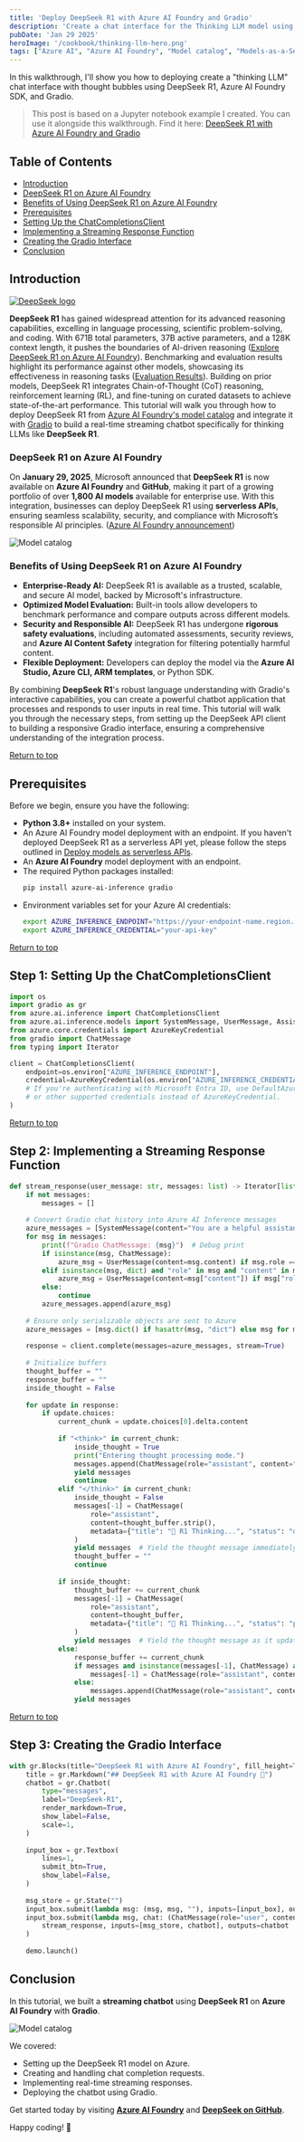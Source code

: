 ```yaml
---
title: 'Deploy DeepSeek R1 with Azure AI Foundry and Gradio'
description: 'Create a chat interface for the Thinking LLM model using Azure AI Foundry, DeepSeek, and Gradio.'
pubDate: 'Jan 29 2025'
heroImage: '/cookbook/thinking-llm-hero.png'
tags: ["Azure AI", "Azure AI Foundry", "Model catalog", "Models-as-a-Service", "MaaS", "Generative AI", "Gradio", "Advanced reasoning", "LLM"]
---
```


In this walkthrough, I'll show you how to deploying create a "thinking LLM" chat interface with thought bubbles using DeepSeek R1, Azure AI Foundry SDK, and Gradio.

> This post is based on a Jupyter notebook example I created. You can use it alongside this walkthrough. Find it here: [DeepSeek R1 with Azure AI Foundry and Gradio](https://github.com/nicholasdbrady/cookbook/blob/main/examples/deepseek/deepseek-r1-with-azure-ai-foundry-and-gradio.ipynb)

## Table of Contents
- [Introduction](#introduction)
- [DeepSeek R1 on Azure AI Foundry](#deepseek-r1-on-azure-ai-foundry)
- [Benefits of Using DeepSeek R1 on Azure AI Foundry](#benefits-of-using-deepseek-r1-on-azure-ai-foundry)
- [Prerequisites](#prerequisites)
- [Setting Up the ChatCompletionsClient](#step-1-setting-up-the-chatcompletionsclient)
- [Implementing a Streaming Response Function](#step-2-implementing-a-streaming-response-function)
- [Creating the Gradio Interface](#step-3-creating-the-gradio-interface)
- [Conclusion](#conclusion)

## Introduction

[![DeepSeek logo](https://raw.githubusercontent.com/deepseek-ai/DeepSeek-V2/refs/heads/main/figures/logo.svg)](https://github.com/deepseek-ai/DeepSeek-R1)

**DeepSeek R1** has gained widespread attention for its advanced reasoning capabilities, excelling in language processing, scientific problem-solving, and coding. With 671B total parameters, 37B active parameters, and a 128K context length, it pushes the boundaries of AI-driven reasoning ([Explore DeepSeek R1 on Azure AI Foundry](https://ai.azure.com/explore/models/DeepSeek-R1/version/1/registry/azureml-deepseek)). Benchmarking and evaluation results highlight its performance against other models, showcasing its effectiveness in reasoning tasks ([Evaluation Results](https://github.com/deepseek-ai/DeepSeek-R1/tree/main?tab=readme-ov-file#4-evaluation-results)). Building on prior models, DeepSeek R1 integrates Chain-of-Thought (CoT) reasoning, reinforcement learning (RL), and fine-tuning on curated datasets to achieve state-of-the-art performance. This tutorial will walk you through how to deploy DeepSeek R1 from [Azure AI Foundry's model catalog](https://ai.azure.com/explore/models/) and integrate it with [Gradio](https://www.gradio.app/) to build a real-time streaming chatbot specifically for thinking LLMs like **DeepSeek R1**.

### DeepSeek R1 on Azure AI Foundry

On **January 29, 2025**, Microsoft announced that **DeepSeek R1** is now available on **Azure AI Foundry** and **GitHub**, making it part of a growing portfolio of over **1,800 AI models** available for enterprise use. With this integration, businesses can deploy DeepSeek R1 using **serverless APIs**, ensuring seamless scalability, security, and compliance with Microsoft’s responsible AI principles. ([Azure AI Foundry announcement](https://azure.microsoft.com/en-us/blog/deepseek-r1-on-azure-ai-foundry))

<!-- Local image stored at public/assets/stars.png -->
![Model catalog](https://github.com/nicholasdbrady/cookbook/blob/main/src/assets/deepseek-azure-foundry.gif?raw=true)

### Benefits of Using DeepSeek R1 on Azure AI Foundry

- **Enterprise-Ready AI:** DeepSeek R1 is available as a trusted, scalable, and secure AI model, backed by Microsoft's infrastructure.
- **Optimized Model Evaluation:** Built-in tools allow developers to benchmark performance and compare outputs across different models.
- **Security and Responsible AI:** DeepSeek R1 has undergone **rigorous safety evaluations**, including automated assessments, security reviews, and **Azure AI Content Safety** integration for filtering potentially harmful content.
- **Flexible Deployment:** Developers can deploy the model via the **Azure AI Studio, Azure CLI, ARM templates**, or Python SDK.

By combining **DeepSeek R1**'s robust language understanding with Gradio's interactive capabilities, you can create a powerful chatbot application that processes and responds to user inputs in real time. This tutorial will walk you through the necessary steps, from setting up the DeepSeek API client to building a responsive Gradio interface, ensuring a comprehensive understanding of the integration process.

[Return to top](#top)

## Prerequisites

Before we begin, ensure you have the following:

- **Python 3.8+** installed on your system.
- An Azure AI Foundry model deployment with an endpoint. If you haven't deployed DeepSeek R1 as a serverless API yet, please follow the steps outlined in [Deploy models as serverless APIs](https://learn.microsoft.com/en-us/azure/ai-studio/how-to/deploy-models-serverless).
- An **Azure AI Foundry** model deployment with an endpoint.
- The required Python packages installed:
  ```sh
  pip install azure-ai-inference gradio
  ```
- Environment variables set for your Azure AI credentials:
  ```sh
  export AZURE_INFERENCE_ENDPOINT="https://your-endpoint-name.region.inference.ai.azure.com"
  export AZURE_INFERENCE_CREDENTIAL="your-api-key"
  ```

[Return to top](#top)

## Step 1: Setting Up the ChatCompletionsClient

```python
import os
import gradio as gr
from azure.ai.inference import ChatCompletionsClient
from azure.ai.inference.models import SystemMessage, UserMessage, AssistantMessage
from azure.core.credentials import AzureKeyCredential
from gradio import ChatMessage
from typing import Iterator

client = ChatCompletionsClient(
    endpoint=os.environ["AZURE_INFERENCE_ENDPOINT"],
    credential=AzureKeyCredential(os.environ["AZURE_INFERENCE_CREDENTIAL"])
    # If you're authenticating with Microsoft Entra ID, use DefaultAzureCredential() 
    # or other supported credentials instead of AzureKeyCredential.
)
```

[Return to top](#top)

## Step 2: Implementing a Streaming Response Function

```python
def stream_response(user_message: str, messages: list) -> Iterator[list]:
    if not messages:
        messages = []
    
    # Convert Gradio chat history into Azure AI Inference messages
    azure_messages = [SystemMessage(content="You are a helpful assistant.")]
    for msg in messages:
        print(f"Gradio ChatMessage: {msg}")  # Debug print
        if isinstance(msg, ChatMessage):
            azure_msg = UserMessage(content=msg.content) if msg.role == "user" else AssistantMessage(content=msg.content)
        elif isinstance(msg, dict) and "role" in msg and "content" in msg:
            azure_msg = UserMessage(content=msg["content"]) if msg["role"] == "user" else AssistantMessage(content=msg["content"])
        else:
            continue
        azure_messages.append(azure_msg)
    
    # Ensure only serializable objects are sent to Azure
    azure_messages = [msg.dict() if hasattr(msg, "dict") else msg for msg in azure_messages]
    
    response = client.complete(messages=azure_messages, stream=True)
    
    # Initialize buffers
    thought_buffer = ""
    response_buffer = ""
    inside_thought = False
    
    for update in response:
        if update.choices:
            current_chunk = update.choices[0].delta.content
            
            if "<think>" in current_chunk:
                inside_thought = True
                print("Entering thought processing mode.")
                messages.append(ChatMessage(role="assistant", content="", metadata={"title": "🧠 R1 Thinking...", "status": "pending"}))
                yield messages
                continue
            elif "</think>" in current_chunk:
                inside_thought = False
                messages[-1] = ChatMessage(
                    role="assistant",
                    content=thought_buffer.strip(),
                    metadata={"title": "🧠 R1 Thinking...", "status": "done"}
                )
                yield messages  # Yield the thought message immediately
                thought_buffer = ""
                continue
            
            if inside_thought:
                thought_buffer += current_chunk
                messages[-1] = ChatMessage(
                    role="assistant",
                    content=thought_buffer,
                    metadata={"title": "🧠 R1 Thinking...", "status": "pending"}
                )
                yield messages  # Yield the thought message as it updates
            else:
                response_buffer += current_chunk
                if messages and isinstance(messages[-1], ChatMessage) and messages[-1].role == "assistant" and (not messages[-1].metadata or "title" not in messages[-1].metadata):
                    messages[-1] = ChatMessage(role="assistant", content=response_buffer)
                else:
                    messages.append(ChatMessage(role="assistant", content=response_buffer))
                yield messages
```                

[Return to top](#top)

## Step 3: Creating the Gradio Interface

```python
with gr.Blocks(title="DeepSeek R1 with Azure AI Foundry", fill_height=True, fill_width=True) as demo:
    title = gr.Markdown("## DeepSeek R1 with Azure AI Foundry 🤭")
    chatbot = gr.Chatbot(
        type="messages",
        label="DeepSeek-R1",
        render_markdown=True,
        show_label=False,
        scale=1,
    )
    
    input_box = gr.Textbox(
        lines=1,
        submit_btn=True,
        show_label=False,
    )
    
    msg_store = gr.State("")
    input_box.submit(lambda msg: (msg, msg, ""), inputs=[input_box], outputs=[msg_store, input_box, input_box], queue=False)
    input_box.submit(lambda msg, chat: (ChatMessage(role="user", content=msg), chat + [ChatMessage(role="user", content=msg)]), inputs=[msg_store, chatbot], outputs=[msg_store, chatbot], queue=False).then(
        stream_response, inputs=[msg_store, chatbot], outputs=chatbot
    )
    
    demo.launch()
```

## Conclusion

In this tutorial, we built a **streaming chatbot** using **DeepSeek R1** on **Azure AI Foundry** with **Gradio**. 

<!-- Local image stored at public/assets/stars.png -->
![Model catalog](https://github.com/nicholasdbrady/cookbook/blob/main/src/assets/deepseek-demo.gif?raw=true)

We covered:

- Setting up the DeepSeek R1 model on Azure.
- Creating and handling chat completion requests.
- Implementing real-time streaming responses.
- Deploying the chatbot using Gradio.

Get started today by visiting **[Azure AI Foundry](https://azure.microsoft.com/en-us/products/ai-services/ai-foundry)** and **[DeepSeek on GitHub](https://github.com/DeepSeekAI/DeepSeek-R1)**.

Happy coding! 🚀